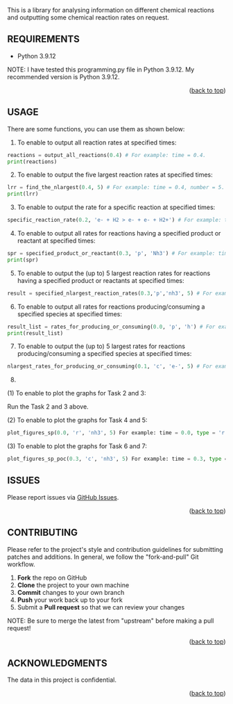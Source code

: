 
This is a library for analysing information on different chemical reactions and outputting some chemical reaction rates on request.

## REQUIREMENTS

- Python 3.9.12

NOTE: I have tested this programming.py file in Python 3.9.12. My recommended version is Python 3.9.12.

<p align="right">(<a href="#top">back to top</a>)</p>

## USAGE

There are some functions, you can use them as shown below:

1. To enable to output all reaction rates at specified times:

```python
reactions = output_all_reactions(0.4) # For example: time = 0.4.
print(reactions)
```

2. To enable to output the five largest reaction rates at specified times:

```python
lrr = find_the_nlargest(0.4, 5) # For example: time = 0.4, number = 5.
print(lrr)
```

3. To enable to output the rate for a specific reaction at specified times:

```python
specific_reaction_rate(0.2, 'e- + H2 > e- + e- + H2+') # For example: time = 0.2, specific reaction = 'e- + H2 > e- + e- + H2+'.
```

4. To enable to output all rates for reactions having a specified product or reactant at specified times:

```python
spr = specified_product_or_reactant(0.3, 'p', 'Nh3') # For example: time = 0.3, type = 'p', product = 'Nh3'
print(spr)
```

5. To enable to output the (up to) 5 largest reaction rates for reactions having a specified product or reactants at specified times:

```python
result = specified_nlargest_reaction_rates(0.3,'p','nh3', 5) # For example: time = 0.3, type = 'p', product = 'nh3', number = 5.
```

6. To enable to output all rates for reactions producing/consuming a specified species at specified times:

```python
result_list = rates_for_producing_or_consuming(0.0, 'p', 'h') # For example: time = 0.0, type = 'p', producing = 'h'.
print(result_list)
```

7. To enable to output the (up to) 5 largest rates for reactions producing/consuming a specified species  at specified times:

```python
nlargest_rates_for_producing_or_consuming(0.1, 'c', 'e-', 5) # For example: time = 0.1, type = 'c', consuming = 'e-', number = 5.
```

8. 
(1) To enable to plot the graphs for Task 2 and 3:

Run the Task 2 and 3 above.

(2) To enable to plot the graphs for Task 4 and 5:

```python
plot_figures_sp(0.0, 'r', 'nh3', 5) For example: time = 0.0, type = 'r', reactant = 'nh3', number = 5.
```

(3) To enable to plot the graphs for Task 6 and 7:

```python
plot_figures_sp_poc(0.3, 'c', 'nh3', 5) For example: time = 0.3, type = 'c', consuming = 'nh3', number = 5.
```

## ISSUES

Please report issues via [GitHub Issues](https://github.com/vernon-chang/Python-Test/issues).

<p align="right">(<a href="#top">back to top</a>)</p>

## CONTRIBUTING

Please refer to the project's style and contribution guidelines for submitting patches and additions. In general, we follow the "fork-and-pull" Git workflow.

 1. **Fork** the repo on GitHub
 2. **Clone** the project to your own machine
 3. **Commit** changes to your own branch
 4. **Push** your work back up to your fork
 5. Submit a **Pull request** so that we can review your changes

NOTE: Be sure to merge the latest from "upstream" before making a pull request!

<p align="right">(<a href="#top">back to top</a>)</p>

## ACKNOWLEDGMENTS

The data in this project is confidential.


<p align="right">(<a href="#top">back to top</a>)</p>
